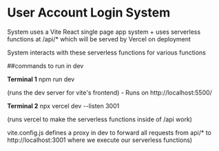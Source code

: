 # User Account Login System

System uses a Vite React single page app system + uses serverless functions at /api/* which will be served by Vercel on deployment 

System interacts with these serverless functions for various functions

##commands to run in dev

**Terminal 1**
npm run dev 

(runs the dev server for vite's frontend) - Runs on http://localhost:5500/

**Terminal 2**
npx vercel dev --listen 3001 

(runs vercel to make the serverless functions inside of /api work)


vite.config.js defines a proxy in dev to forward all requests from api/* to http://localhost:3001 where we execute our serverless functions)
